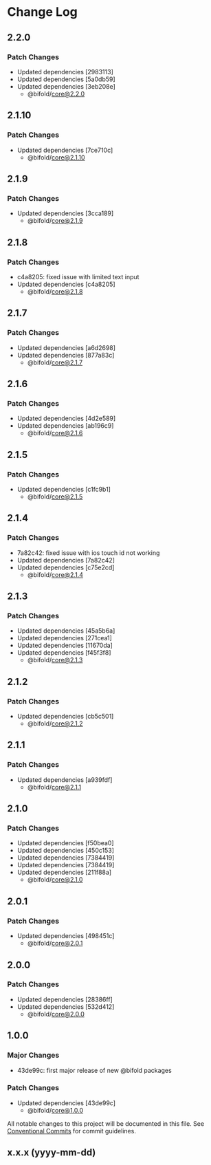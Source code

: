 # Change Log

## 2.2.0

### Patch Changes

- Updated dependencies [2983113]
- Updated dependencies [5a0db59]
- Updated dependencies [3eb208e]
  - @bifold/core@2.2.0

## 2.1.10

### Patch Changes

- Updated dependencies [7ce710c]
  - @bifold/core@2.1.10

## 2.1.9

### Patch Changes

- Updated dependencies [3cca189]
  - @bifold/core@2.1.9

## 2.1.8

### Patch Changes

- c4a8205: fixed issue with limited text input
- Updated dependencies [c4a8205]
  - @bifold/core@2.1.8

## 2.1.7

### Patch Changes

- Updated dependencies [a6d2698]
- Updated dependencies [877a83c]
  - @bifold/core@2.1.7

## 2.1.6

### Patch Changes

- Updated dependencies [4d2e589]
- Updated dependencies [ab196c9]
  - @bifold/core@2.1.6

## 2.1.5

### Patch Changes

- Updated dependencies [c1fc9b1]
  - @bifold/core@2.1.5

## 2.1.4

### Patch Changes

- 7a82c42: fixed issue with ios touch id not working
- Updated dependencies [7a82c42]
- Updated dependencies [c75e2cd]
  - @bifold/core@2.1.4

## 2.1.3

### Patch Changes

- Updated dependencies [45a5b6a]
- Updated dependencies [271cea1]
- Updated dependencies [11670da]
- Updated dependencies [f45f3f8]
  - @bifold/core@2.1.3

## 2.1.2

### Patch Changes

- Updated dependencies [cb5c501]
  - @bifold/core@2.1.2

## 2.1.1

### Patch Changes

- Updated dependencies [a939fdf]
  - @bifold/core@2.1.1

## 2.1.0

### Patch Changes

- Updated dependencies [f50bea0]
- Updated dependencies [450c153]
- Updated dependencies [7384419]
- Updated dependencies [7384419]
- Updated dependencies [211f88a]
  - @bifold/core@2.1.0

## 2.0.1

### Patch Changes

- Updated dependencies [498451c]
  - @bifold/core@2.0.1

## 2.0.0

### Patch Changes

- Updated dependencies [28386ff]
- Updated dependencies [532d412]
  - @bifold/core@2.0.0

## 1.0.0

### Major Changes

- 43de99c: first major release of new @bifold packages

### Patch Changes

- Updated dependencies [43de99c]
  - @bifold/core@1.0.0

All notable changes to this project will be documented in this file. See [Conventional Commits](https://conventionalcommits.org/) for commit guidelines.

## x.x.x (yyyy-mm-dd)
